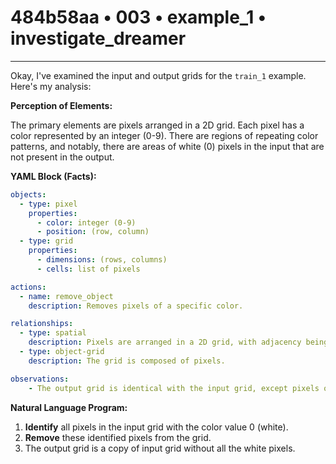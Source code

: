 # 484b58aa • 003 • example_1 • investigate_dreamer

---
Okay, I've examined the input and output grids for the `train_1` example. Here's my analysis:

**Perception of Elements:**

The primary elements are pixels arranged in a 2D grid. Each pixel has a color represented by an integer (0-9). There are regions of repeating color patterns, and notably, there are areas of white (0) pixels in the input that are not present in the output.

**YAML Block (Facts):**



```yaml
objects:
  - type: pixel
    properties:
      - color: integer (0-9)
      - position: (row, column)
  - type: grid
    properties:
      - dimensions: (rows, columns)
      - cells: list of pixels

actions:
  - name: remove_object
    description: Removes pixels of a specific color.

relationships:
  - type: spatial
    description: Pixels are arranged in a 2D grid, with adjacency being relevant.
  - type: object-grid
    description: The grid is composed of pixels.

observations:
    - The output grid is identical with the input grid, except pixels of color zero (white) are removed.

```



**Natural Language Program:**

1.  **Identify** all pixels in the input grid with the color value 0 (white).
2.  **Remove** these identified pixels from the grid.
3. The output grid is a copy of input grid without all the white pixels.

